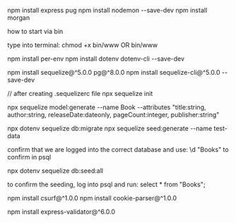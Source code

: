 npm install express pug
npm install nodemon --save-dev
npm install morgan



how to start via bin

type into terminal:
chmod +x bin/www     OR     bin/www


npm install per-env
npm install dotenv dotenv-cli --save-dev


npm install sequelize@^5.0.0 pg@^8.0.0
npm install sequelize-cli@^5.0.0 --save-dev

// after creating .sequelizerc file
npx sequelize init

npx sequelize model:generate --name Book --attributes "title:string, author:string, releaseDate:dateonly, pageCount:integer, publisher:string"

npx dotenv sequelize db:migrate
npx sequelize seed:generate --name test-data

confirm that we are logged into the correct database and use: \d "Books" to confirm
in psql

npx dotenv sequelize db:seed:all

to confirm the seeding, log into psql and run: select * from "Books";


npm install csurf@^1.0.0
npm install cookie-parser@^1.0.0

npm install express-validator@^6.0.0
